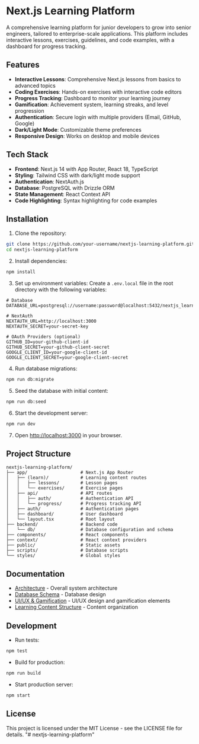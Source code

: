 # Next.js Learning Platform

A comprehensive learning platform for junior developers to grow into senior engineers, tailored to enterprise-scale applications. This platform includes interactive lessons, exercises, guidelines, and code examples, with a dashboard for progress tracking.

## Features

- **Interactive Lessons**: Comprehensive Next.js lessons from basics to advanced topics
- **Coding Exercises**: Hands-on exercises with interactive code editors
- **Progress Tracking**: Dashboard to monitor your learning journey
- **Gamification**: Achievement system, learning streaks, and level progression
- **Authentication**: Secure login with multiple providers (Email, GitHub, Google)
- **Dark/Light Mode**: Customizable theme preferences
- **Responsive Design**: Works on desktop and mobile devices

## Tech Stack

- **Frontend**: Next.js 14 with App Router, React 18, TypeScript
- **Styling**: Tailwind CSS with dark/light mode support
- **Authentication**: NextAuth.js
- **Database**: PostgreSQL with Drizzle ORM
- **State Management**: React Context API
- **Code Highlighting**: Syntax highlighting for code examples

## Installation

1. Clone the repository:
```bash
git clone https://github.com/your-username/nextjs-learning-platform.git
cd nextjs-learning-platform
```

2. Install dependencies:
```bash
npm install
```

3. Set up environment variables:
Create a `.env.local` file in the root directory with the following variables:
```
# Database
DATABASE_URL=postgresql://username:password@localhost:5432/nextjs_learning

# NextAuth
NEXTAUTH_URL=http://localhost:3000
NEXTAUTH_SECRET=your-secret-key

# OAuth Providers (optional)
GITHUB_ID=your-github-client-id
GITHUB_SECRET=your-github-client-secret
GOOGLE_CLIENT_ID=your-google-client-id
GOOGLE_CLIENT_SECRET=your-google-client-secret
```

4. Run database migrations:
```bash
npm run db:migrate
```

5. Seed the database with initial content:
```bash
npm run db:seed
```

6. Start the development server:
```bash
npm run dev
```

7. Open [http://localhost:3000](http://localhost:3000) in your browser.

## Project Structure

```
nextjs-learning-platform/
├── app/                    # Next.js App Router
│   ├── (learn)/            # Learning content routes
│   │   ├── lessons/        # Lesson pages
│   │   └── exercises/      # Exercise pages
│   ├── api/                # API routes
│   │   ├── auth/           # Authentication API
│   │   └── progress/       # Progress tracking API
│   ├── auth/               # Authentication pages
│   ├── dashboard/          # User dashboard
│   └── layout.tsx          # Root layout
├── backend/                # Backend code
│   └── db/                 # Database configuration and schema
├── components/             # React components
├── context/                # React context providers
├── public/                 # Static assets
├── scripts/                # Database scripts
└── styles/                 # Global styles
```

## Documentation

- [Architecture](./architecture.md) - Overall system architecture
- [Database Schema](./database-schema.md) - Database design
- [UI/UX & Gamification](./ui-ux-gamification.md) - UI/UX design and gamification elements
- [Learning Content Structure](./learning-content-structure.md) - Content organization

## Development

- Run tests:
```bash
npm test
```

- Build for production:
```bash
npm run build
```

- Start production server:
```bash
npm start
```

## License

This project is licensed under the MIT License - see the LICENSE file for details.
"# nextjs-learning-platform" 
